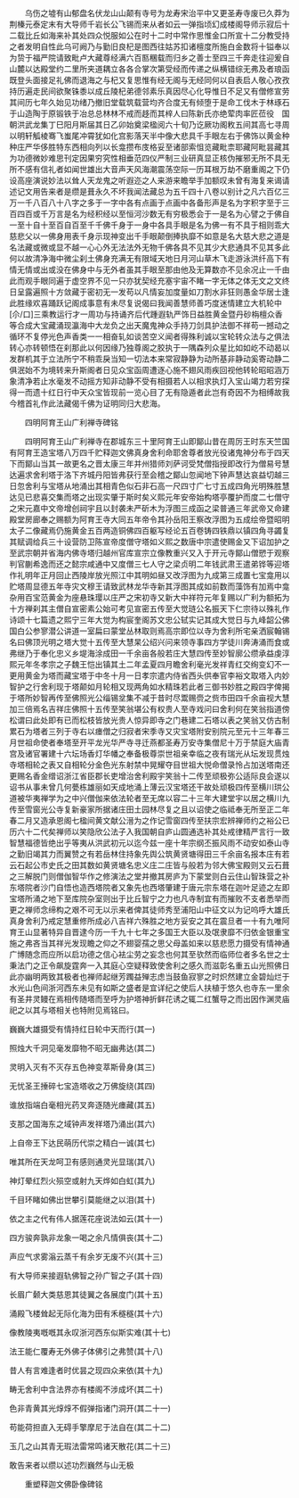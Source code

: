 <!-- { "loadSidebar": true } -->
　　乌伤之墟有山郁盘名伏龙山山颠有寺号为龙寿宋治平中又更圣寿寺废已久莽为荆榛元泰定末有大导师千岩长公飞锡而来从者如云一弹指顷幻成楼阁导师示寂后十二载比丘如海来补其处四众悦服如公在时十二时中常作思惟金口所宣十二分教受持之者发明自性此乌可阙乃与勤旧良杞是图西往姑苏扣诸檀度所施白金数将十镒奉以为贽于福严院请致毗卢大藏尊经满六百匦稛载而归乡之善士至四三千奔走往迎爰自山麓以达殿堂约二里所夹道耦立各各合掌次第受经而传递之纵横错综无弗及者琅函既登头面接足礼佛而退海之与杞又复思惟有经无阁与无经同何以自表启人敬心孜孜持历遍走民间欲聚铢黍以成丘陵杞弟德邻素乐真因尽心化导惟日不足又有僧修宣劳其间历七年久始见功绪乃撤旧堂载筑载营均齐合度无有倾堕于是命工伐木于林琢石于山造陶于原锻铁于冶总总林林不戒而趍而其梓人曰陈新氏亦绝荤肉率匠莅役　国朝洪武龙集丁巳阳月斯届其日乙卯始奠梁楹阅六十旬乃讫厥功阁敉五间其高七寻周以明轩觚棱骞飞蚩尾冲霄犹如化宫影落天半中像大悲具千手眼左右于佛饰以黄金种种庄严华侈胜特东西相向列以长龛攒布庋格妥至诸部索怚览藏毗柰耶藏阿毗昙藏其为功德微妙难思刊定因果穷究性相垂范四仪严制三业研真显正核伪摧邪无所不具无所不感有信礼者如闻世雄出大音声天风海潮震荡空际一历耳根万劫不磨重阁之下仍设高座演说妙法以耸人天龙鬼之听遐迩之人来游来瞻举手加额叹未曾有海复来谒请述记文用告来者是缵是葺永久不坏我闻法藏总为五千四十八卷以别计之凡六百亿三万一千八百八十八字之多于一字中各有点画于点画中各备形声是名为字积字至于三百四百或千万言是名为经积经以至恒河沙数无有穷极悉会于一是名为心譬之于佛自一至十自十至百自百至千千佛千身于一身中各具手眼是名为佛一有不具于相则乖大慈悲父以一佛身用表千身示现神变出千手眼颠倒捧执靡不如意是名大慈大悲之道是名法藏或微或显不越一心心外无法法外无物千佛各具不见其少大悲通具不见其多此何以故清净海中微尘刹土佛身充满无有限域天地日月河山草木飞走游泳洪纤高下有情无情或出或没在佛身中与无外者虽其手眼至那由他及无算数亦不见余况止一千由此而观手眼同遍于虚空界不见一只亦犹契经充塞宇宙不睹一字无体之体无文之文终日呈露遍照十方敛藏于密初无一发苟以凡情妄加度量如刀割水非狂则愚金华居士逢此胜缘欢喜踊跃记阁成事意有未尽复说偈曰我闻善慧师善巧度迷情建立大机轮中[尒/口]三乘教运行才一周功与持诵齐后代踵遐轨严饰日益胜黄金暨丹砂栴檀众香等合成大宝藏涌现瀛海中大龙负之出天魔鬼神众手持刀剑具护法御不祥苟一撼动之循环不复停光色声香类一一相奋轧如谈苦空义闻者得殊利诚以宝轮转众法与之俱法转心亦转顿悟在刹那此以何因缘乃独尊阁之胶执于一隅森列众星比如如屹不动曷以发群机其于立法所宁不稍乖戾当知一切法本来常寂静静为动所基非静动奚寄动静二俱泯始不为境转来升斯阁者日见众宝函周遭逐心施不翅风雨疾回视他转轮昭昭涵万象清净若止水毫发不动摇方知非动静不受有相摄若人以相求执灯入宝山竭力若穷探得一而遗十红日行中天众宝皆现前一览心目了无有隐遁者此岂有奇因不为相缚故我今稽首礼作此法藏偈千佛为证明同归大悲海。

　　四明阿育王山广利禅寺碑铭

　　四明阿育王山广利禅寺在郡城东三十里阿育王山即鄮山昔在周厉王时东天竺国有阿育王造宝塔八万四千贮释迦文佛真身舍利命耶舍尊者放光役诸鬼神分布于四天下而鄮山当其一故更名之晋太康三年并州猎师刘萨诃受梵僧指授即改行为僧易号慧达遍求舍利塔于洛下齐城丹阳皆弗获行至会稽之鄮山忽闻地下钟声慧达哀益切越三日忽舍利与宝塔从地涌出其相青色似石非石高一尺四寸广七寸五成四角光明殊胜慧达见已悲喜交集而塔之出现实肇于斯时矣义熙元年安帝始构塔亭覆护而度二七僧守之宋元嘉中文帝增创祠宇且以封袭未严斫木为浮图三成函之梁普通三年武帝又命建殿堂房廊奉之赐额为阿育王寺大同五年帝令其孙岳阳王察改浮图为五成绘帝暨昭明太子二像藏焉仍施黄金五百两造铜佛四百躯写经论五百卷铸四铁鼎以镇四角寻蠲复其赋调给兵三十设营防卫陈宣帝度僧守塔如义熙之数唐中宗遣使赐金又下诏加护之至武宗朝并省海内佛寺塔归越州官库宣宗立像教重兴又入于开元寺鄮山僧愬于观察判官蒯希逸而还之懿宗咸通中又度僧三七人守之梁贞明二年钱武肃王遣弟铧等迎塔作礼明年正月回止西陵岸放光照江中其明如昼又改浮图为九成第三成置七宝龛用以贮塔周显德五年寺灾文穆王请致武林龙华寺新其浮图其成如前数而藻饰有加焉中龛杂用百宝范黄金为座悬珠璎以庄严之宋初寺又新大中祥符元年复赐以广利为额拓为十方禅刹其主僧自宣密素公始可考见宣密五传至大觉琏公名振天下仁宗待以殊礼作诗颂十七篇遗之熙宁三年大觉为构宸奎阁苏文忠公轼实记其成大觉日与九峰韶公佛国白公参寥潜公讲道一室扁曰蒙堂丛林取则焉高宗即位以寺为舍利所宅亲洒宸翰锡名曰佛顶光明之塔大觉十五传至大慧杲公绍兴问来领寺事四方学徒川奔涛涌而食或弗继乃于奉化忠义乡堤海涂成田一千余亩各般若庄大慧四传至妙智廓公缵承益虔淳熙元年冬孝宗之子魏王恺出镇其土二年孟夏四月瞻舍利毫光发祥青红交绚变幻不一更用黄金为塔而藏宝塔于中冬十月一日孝宗遣内侍省西头供奉官李裕文取塔入内妙智护之行舍利现于塔颠如月轮相又现两角如水精珠若此者三御书妙胜之殿四字俾揭于塔所妙智再传至佛照光公缁锡坌集不减于昔时尽鬻赐赍之赀市田四千余亩视大慧加三倍焉名吉祥庄佛照十五传至笑翁堪公有权贵人至寺戏问曰舍利何在笑翁指道傍松谓曰此处即有已而松枝皆放光贵人惊异即寺之门巷建二石塔以表之笑翁又仿古制累石为塔者三列于寺右以瘗僧之归寂者宋季寺又灾宝塔附安别院元至元十三年春三月世祖命使者奉塔至开平龙光华严寺寻迁燕都圣寿万安寺集僧尼十万于禁庭大庙青宫及诸官署建十六坛场香灯华幡之奉备极尊崇世祖亲幸临之夜有瑞光从坛发现贯烛寺塔相轮之表又自相轮分金色光东射禁中晃耀夺目世祖大悦命僧录怜占加送塔南还更赐名香金缯诏浙江省臣郡长吏增治舍利殿宇笑翁十二传至顽极弥公适际良会遂以诏书从事未曾几何甍栋雄丽如天成地涌上薄云汉宝塔还干故处顽极四传至横川珙公道被华夷禅学为之中兴僧伽来依法轮者至无席以容二十三年大建堂宇以居之横川九传至雪窗光公寺复新豪家所据诸庄田土园林尽复之且以诏使之临祗奉无所至正二年春二月又造承恩阁七楹间黄文献公溍为之作记雪窗四传至扶宗宏辨禅师约之裕公已历六十二代矣禅师以笑隐欣公法子入我国朝自庐山圆通选补其处戒律精严言行一致智慧福德皆绝出乎等夷从洪武初元以迄今兹一座十年宗纲丕振风雨不动安如泰山寺之勤旧竭其力而翼赞之有若岳林住持象先舆公筑黄贤塘得田三千余亩名报本庄有若云石起公市史氏之田其数如黄贤塘名忠义庄二庄皆与般若为邻大佛宝殿则又云石葺之三解脱门则僧伽智华作之修演法之堂并撤其房庐为下蒙堂则白云住山智珠营之补东塔院者沙门自悟也造西塔院者又象先也西塔肇建于唐元宗东塔在迦叶足迹之左即宝塔所涌之地下至库院杂室则出于比丘智宁之力也凡寺制宜有而摧败不支者悉举而更之禅师念缔构之艰不可无以示来者俾其徒师秀至浦阳山中征文以为记呜呼大雄氏真身舍利乃戒定慧重修所成必八吉祥六殊胜之地方妥安之其在震旦者一十有九唯阿育王山显著特异自晋逮今历一千九十七年之多国王大臣以及氓隶靡不归依金银重宝施之弗吝当其祥光发现瞻之仰之不翅婴孺之思父母盖如来以慈悲愿力摄受有情神通广博随念而应所以启功德之信心袪尘劳之妄念也何其至欤然而临师位者多名世之士秉法门之正令飙旋霆奔一入其庭心空疑释致使舍利之感久而滋彰名重五山光照佛日此亦幽明两致其极者也禅师起继芳躅益殚志虑当鼓鱼寂寥之时炽然建立金碧灿烂于水光山色间浙河西东未见有如斯之盛者是宜详纪之使后人扶植于悠久也寺东一里余有圣井灵鳗在焉相传随塔而至呼为护塔神折鲜花诱之辄二红蟹导之而出因作渊灵庙祀之以其与塔相关也特附见焉铭曰。

巍巍大雄摄受有情持红日轮中天而行(其一)

照烛大千洞见毫发靡物不昭无幽弗达(其二)

灵明入灭有不灭存五色神变萃斯骨身(其三)

无忧圣王捶碎七宝造塔收之万佛旋绕(其四)

谁放指端白毫相光药叉奔逐随光瘗藏(其五)

支那之国海东之域钟声发祥塔乃涌出(其六)

上自帝王下达民萌历代崇之精白一诚(其七)

唯其所在天龙呵卫有感则通灵光显瑞(其八)

神灯晕红烈火殒空或射九天烨如白虹(其九)

千目环睹如佛出世攀引莫能继之以泪(其十)

依之主之代有伟人据莲花座说法如云(其十一)

四方骏奔孰非龙象一喝之余凡情俱丧(其十二)

声应气求雾滃云蒸千有余岁无废不兴(其十三)

有大导师来接遐轨佛智之孙广智之子(其十四)

长眉广颡大类慈恩其徒翼之各展度门(其十五)

涌殿飞楼耸起无际化海为田有禾穟穟(其十六)

像教陵夷嘅嘅其永叹浙河西东似斯实难(其十七)

法王能仁覆寿无外佛子体佛引之弗赞(其十八)

昔人有言难逢者时优昙之现四众来依(其十九)

畴无舍利中含法界亦有楼阁不涉成坏(其二十)

色非青黄其光焞焞不假弹指诸门洞开(其二十一)

苟能荷担直入无碍手擎摩尼于法自在(其二十二)

玉几之山其青无瑕法雷常鸣诸天散花(其二十三)

敢告来者以缵以述功烈巍然与山无极

　　重塑释迦文佛卧像碑铭

